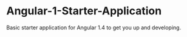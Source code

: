 # Angular-1-Starter-Application
Basic starter application for Angular 1.4 to get you up and developing.
